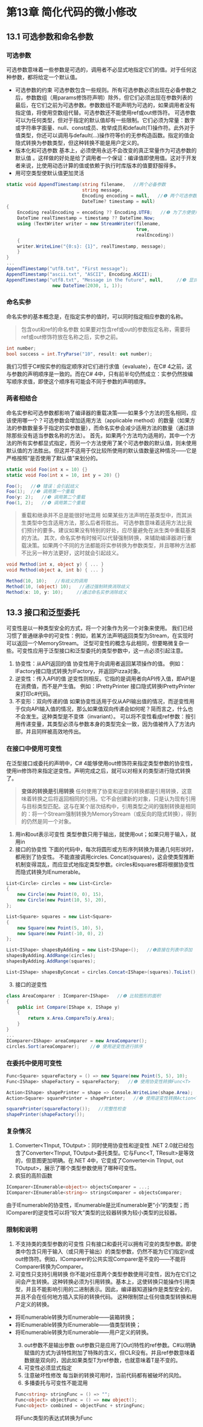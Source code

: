 # 第13章 简化代码的微小修改
## 13.1 可选参数和命名参数
### 可选参数
可选参数意味着一些参数是可选的，调用者不必显式地指定它们的值。对于任何这种参数，都将给定一个默认值。
* 可选参数的约束
  可选参数包含一些规则。所有可选参数必须出现在必备参数之后，参数数组（用params修饰符声明）除外，但它们必须出现在参数列表的最后，在它们之前为可选参数。参数数组不能声明为可选的，如果调用者没有指定值，将使用空数组代替。可选参数还不能使用ref或out修饰符。
  可选参数可以为任何类型，但对于指定的默认值却有一些限制。它们必须为常量：数字或字符串字面量、null、const成员、枚举成员和default(T)操作符。此外对于值类型，你还可以调用与default(...)操作符等价的无参构造函数。指定的值会隐式转换为参数类型，但这种转换不能是用户定义的。
* 版本化和可选参数
  基本上，必须使用永远不会改变的真正常量作为可选参数的默认值 。这样做的好处是给了调用者一个保证：编译值即使用值。这对于开发者来说，比使用动态计算的值或依赖于执行时库版本的值要舒服得多。
* 用可空类型使默认值更加灵活
```c#
static void AppendTimestamp(string filename,   //两个必备参数
                            string message,
                            Encoding encoding = null,   //❶ 两个可选参数
                            DateTime? timestamp = null)
{
    Encoding realEncoding = encoding ?? Encoding.UTF8;   //❷ 为了方便使用空合并操作符
    DateTime realTimestamp = timestamp ?? DateTime.Now;
    using (TextWriter writer = new StreamWriter(filename,
                                                true,
                                                realEncoding))
    {
    writer.WriteLine("{0:s}: {1}", realTimestamp, message);
    }
}
...
AppendTimestamp("utf8.txt", "First message");
AppendTimestamp("ascii.txt", "ASCII", Encoding.ASCII);
AppendTimestamp("utf8.txt", "Message in the future", null,　　　//❸ 显式使用null
                 new DateTime(2030, 1, 1));
```
### 命名实参
命名实参的基本概念是，在指定实参的值时，可以同时指定相应参数的名称。
> 包含out和ref的命名参数
> 如果要对包含ref或out的参数指定名称，需要将ref或out修饰符放在名称之后，实参之前。
```c#
int number;
bool success = int.TryParse("10", result: out number);
```
我们习惯于C#按实参的指定顺序对它们进行求值（evaluate），在C# 4之前，这与参数的声明顺序是一致的。而在C# 4中，只有前半句仍然成立：实参仍然按编写顺序求值，即使这个顺序有可能会不同于参数的声明顺序。

### 两者相结合
命名实参和可选参数都影响了编译器的重载决策——如果多个方法的签名相同，应该使用哪一个？可选参数会增加适用方法（applicable method）的数量（如果方法的参数数量多于指定的实参数量），而命名实参会减少适用方法的数量（通过排除那些没有适当参数名称的方法）。
首先，如果两个方法均为适用的，其中一个方法的所有实参都显式指定，而另一个方法使用了某个可选参数的默认值，则未使用默认值的方法胜出。但这并不适用于仅比较所使用的默认值数量这种情况——它是严格按照“是否使用了默认值”来划分的。
```c#
static void Foo(int x = 10) {}  
static void Foo(int x = 10, int y = 20) {}

Foo();   //❶ 错误：会引起歧义
Foo(1);  //❷ 调用第一个重载
Foo(y: 2);   //❸ 调用第二个重载
Foo(1, 2);   //❹ 调用第二个重载
```
> 重载和继承并不总是能很好地混用
> 如果某些方法声明在基类型中，而其派生类型中包含适用方法，那么后者将胜出。
> 可选参数意味着适用方法比我们预计的要多。建议如果没有特别的好处，应尽量避免在派生类中重载基类的方法。
> 其次，命名实参有时候可以代替强制转换，来辅助编译器进行重载决策。如果两个不同的方法都能将实参转换为参数类型，并且哪种方法都不比另一种方法更好，这时就会引起歧义。
```c#
void Method(int x, object y) { ... }
void Method(object a, int b) { ... }

Method(10, 10);   //有歧义的调用
Method(10, (object) 10);   //通过强制转换消除歧义
Method(x: 10, y: 10);     //通过命名实参消除歧义
```
## 13.3 接口和泛型委托
可变性是以一种类型安全的方式，将一个对象作为另一个对象来使用。
我们已经习惯了普通继承中的可变性：例如，若某方法声明返回类型为Stream，在实现时可以返回一个MemoryStream。
泛型可变性的概念与此相同，但要略微复杂一些。可变性应用于泛型接口和泛型委托的类型参数中，这一点必须引起注意。
1. 协变性：从API返回的值
   协变性用于向调用者返回某项操作的值。
   例如：IFactory<Food>接口隐式转换为IFactory<Pizza>，并返回Pizza对象。
2. 逆变性：传入API的值
   逆变性则相反。它指的是调用者向API传入值，即API是在消费值，而不是产生值。
   例如：IPrettyPrinter <SourceCode>接口隐式转换IPrettyPrinter<CSharpCode>来打印c#代码。
3. 不变形：双向传递的值
   如果协变性适用于仅从API输出值的情况，而逆变性用于仅向API输入值的情况，那么如果值双向传递会如何呢？简而言之，什么也不会发生。这种类型是不变体（invariant）。
   可以将不变性看成ref参数：按引用传递变量，其类型必须与参数本身的类型完全一致，因为值被传入了方法内部，并且同样被高效地传出。
### 在接口中使用可变性
在泛型接口或委托的声明中，C# 4能够使用out修饰符来指定类型参数的协变性，使用in修饰符来指定逆变性。声明完成之后，就可以对相关的类型进行隐式转换了。
> **变体的转换是引用转换**
> 任何使用了协变和逆变的转换都是引用转换，这意味着转换之后将返回相同的引用。它不会创建新的对象，只是认为现有引用与目标类型匹配。这与在某个层次结构中，引用类型之间的强制转换是相同的：将一个Stream强制转换为MemoryStream（或反向的隐式转换），得到的仍然是同一个对象。

1. 用in和out表示可变性
   类型参数只用于输出，就使用out；如果只用于输入，就用in
2. 接口的协变性
   下面的代码中，每次将圆形或方形序列转换为普通几何形状时，都用到了协变性。
   不能直接调用circles. Concat(squares)，这会使类型推断机制变得混乱，而应显式地指定类型参数。circles和squares都将根据协变性而隐式转换为IEnumerable<IShape>。
```c#
List<Circle> circles = new List<Circle>
{
    new Circle(new Point(0, 0), 15),
    new Circle(new Point(10, 5), 20),
};

List<Square> squares = new List<Square>
{
    new Square(new Point(5, 10), 5),
    new Square(new Point(-10, 0), 2)
};

List<IShape> shapesByAdding = new List<IShape>();   //❶直接在列表中添加
shapesByAdding.AddRange(circles);
shapesByAdding.AddRange(squares);   

List<IShape> shapesByConcat = circles.Concat<IShape>(squares).ToList();    //❷ 使用LINQ进行连接
```
3. 接口的逆变性
```c#
class AreaComparer : IComparer<IShape>   //❶ 比较图形的面积
{
    public int Compare(IShape x, IShape y)
    {
        return x.Area.CompareTo(y.Area);
    }
}
...
IComparer<IShape> areaComparer = new AreaComparer();
circles.Sort(areaComparer);    //❷ 使用逆变性进行排序
```
### 在委托中使用可变性
```c#
Func<Square> squareFactory = () => new Square(new Point(5, 5), 10);
Func<IShape> shapeFactory = squareFactory;   //❶ 使用协变性转换Func<T>

Action<IShape> shapePrinter = shape => Console.WriteLine(shape.Area);
Action<Square> squarePrinter = shapePrinter;   //❷ 使用逆变性转换Action<T>

squarePrinter(squareFactory());   //完整性检查
shapePrinter(shapeFactory());
```
### 复杂情况
1. Converter<TInput, TOutput>：同时使用协变性和逆变性
   .NET 2.0就已经包含了Converter<TInput, TOutput>委托类型。它与Func<T, TResult>是等效的，但意图更加明确。在.NET 4中，它变成了Converter<in TInput, out TOutput>，展示了哪个类型参数使用了哪种可变性。
2. 疯狂的高阶函数
```c#
IComparer<IEnumerable<object>> objectsComparer = ...;
IComparer<IEnumerable<string>> stringsComparer = objectsComparer;
```
由于IEnumerable<T>的协变性，IEnumerable<string>是比IEnumerable<object>更“小”的类型；而IComparer<T>的逆变性可以将“较大”类型的比较器转换为较小类型的比较器。

### 限制和说明
1. 不支持类的类型参数的可变性
   只有接口和委托可以拥有可变的类型参数。即使类中包含只用于输入（或只用于输出）的类型参数，仍然不能为它们指定in或out修饰符。例如，IComparer<T>的公共实现Comparer<T>是不变的——不能将Comparer<IShape>转换为Comparer<Circle>。
2. 可变性只支持引用转换
   你不能对任意两个类型参数使用可变性，因为在它们之间会产生转换。这种转换必须为引用转换。基本上，这使转换只能操作引用类型，并且不能影响引用的二进制表示。因此，编译器知道操作是类型安全的，并且不会在任何地方插入实际的转换代码。
   这种限制禁止任何值类型转换和用户定义的转换。
* 将IEnumerable<int>转换为IEnumerable<object>——装箱转换；
* 将IEnumerable<short>转换为IEnumerable<int>——值类型转换；
* 将IEnumerable<string>转换为IEnumerable<XName>——用户定义的转换。

3. out参数不是输出参数
   out参数只是应用了[Out]特性的ref参数。C#以明确赋值的方式为该特性附加了特殊的含义，但CLR没有。并且ref参数意味着数据是双向的，因此如果类型T为ref参数，也就意味着T是不变的。
4. 可变性必须显式指定
5. 注意破坏性修改
   每当新的转换可用时，当前代码都有被破坏的风险。
6. 多播委托与可变性不能混用
```c#
Func<string> stringFunc = () => "";
Func<object> objectFunc = () => new object();
Func<object> combined = objectFunc + stringFunc;
```
将Func<string>类型的表达式转换为Func<object>是协变的引用转换。但对象本身仍然为Func<string>，并且实际进行处理的Delegate.Combine方法要求参数必须为相同的类型——否则它将无法确定要创建什么类型的委托。因此以上代码在执行时会抛出ArgumentException。
```c#
//可运行版本
Func<string> stringFunc = () => "";
Func<object> defensiveCopy = new Func<object>(stringFunc);
Func<object> objectFunc = () => new object();
Func<object> combined = objectFunc + defensiveCopy;
```
7. 不存在调用者指定的可变性，也不存在部分可变性

## 13.4 对锁和字段风格的事件的微小改变
### 健壮的锁
```c#
lock (listLock)
{
    list.Add("item");
}
//C# 4之前编译为
//如果获取锁的线程异常终止，则不会执行finally块中释放锁的语句。这还将导致另一个问题：如果线程在获取锁之后和进入try块之前异常终止，我们也无法释放锁。这可能会导致死锁——其他线程将一直等待该线程释放锁。
object tmp = listLock;  //❶ 复制待锁定内容的引用
Monitor.Enter(tmp);   //在try之前获取锁
try
{
    list.Add("item");
}
finally
{
    Monitor.Exit(tmp);   //不管Add做了什么，都会释放锁
}
//C# 4中
//且仅当锁首先被成功获取时，才会被释放。
bool acquired = false;
object tmp = listLock;
try
{
    Monitor.Enter(tmp, ref acquired);   //在try块内部获取锁
    list.Add("item");
}
finally
{
    if (acquired)    /*有条件地释放锁 */
    {
        Monitor.Release(tmp);
    }
}
```
### 字段风格的事件
字段风格的事件像字段一样进行声明，不再包含显式的add/remove语句块
